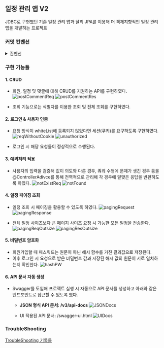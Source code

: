 ## 일정 관리 앱 V2

JDBC로 구현했던 기존 일정 관리 앱과 달리 JPA를 이용해 더 객체지향적인 일정 관리 앱을 개발하는 프로젝트

### 커밋 컨벤션
<details>
<summary>컨벤션</summary>


<b>아래와 같은 형식을 따라 커밋하세요.</b>

```text
<타입>: <제목>

<본문>

<꼬리말>
```

1. 커밋 타입


   - 🆕: 새 기능 추가


   - 🔧: 기능 수정 & 개선


   - 🐛: 버그 수정


   - 📝: 문서 추가 / 수정


   - 🎨: 코드 스타일 변경(들여쓰기 등)


   - 🏭: 코드 리팩토링(기능 변경 없이 구조만 개선한 경우)


   - 📁: 파일 구조 변경


2. 제목: 해당 커밋에 대한 간략한 설명

   - 예) Main 클래스 리팩토링


3. 본문(선택 사항): 이 커밋에 대한 추가 설명


4. 꼬리말(선택 사항): 기타 참고사항 기술

</details>


### 구현 기능들


#### 1. CRUD
- 회원, 일정 및 댓글에 대해 CRUD를 지원하는 API를 구현하였다.
  ![postCommentReq](doc/img/request/postCommentReq.png)
  ![postCommentRes](doc/img/response/postCommentResponse.png)

- 조회 기능으로는 식별자를 이용한 조회 및 전체 조회를 구현하였다.


#### 2. 로그인 & 사용자 인증
- 요청 방식이 whiteList에 등록되지 않았다면 세션(쿠키)를 요구하도록 구현하였다.
  ![reqWithoutCookie](doc/img/request/requestWithoutCookie.png)
  ![unauthorized](doc/img/response/unauthorized.png)

  
- 로그인 시 해당 요청들이 정상적으로 수행된다.


#### 3. 예외처리 적용
- 사용자의 입력을 검증해 값이 의도와 다른 경우, 쿼리 수행에 문제가 생긴 경우 등을 
  @ControllerAdivce를 통해 전역적으로 관리해 각 경우에 알맞은 응답을 반환하도록 하였다.
  ![notExistReq](doc/img/request/notExistRequest.png)
  ![notFound](doc/img/response/notFound.png)


#### 4. 일정 페이징 조회
- 일정 조회 시 페이징을 활용할 수 있도록 하였다.
  ![pagingRequest](doc/img/request/pagingRequest.png)
  ![pagingResponse](doc/img/response/pagingResponse.png)


- 전체 일정 사이즈보다 큰 페이지 사이즈 요청 시 가능한 모든 일정을 전송한다.
  ![pagingReqOutsize](doc/img/request/oversizePagingRequest.png)
  ![pagingResOutsize](doc/img/response/oversizePagingResponse.png)


#### 5. 비밀번호 암호화
- 회원가입할 때 패스워드는 원문이 아닌 해시 함수를 거친 결과값으로 저장된다.
- 이후 로그인 시 요청으로 받은 비밀번호 값과 저장된 해시 값의 원문이 서로 일치하는지 확인한다.
![hashPW](doc/img/hashPassword.png)


#### 6. API 문서 자동 생성
- Swagger를 도입해 프로젝트 실행 시 자동으로 API 문서를 생성하고 아래와 같은 엔드포인트로 접근할 수 있도록 했다.
  - <b>JSON 형식 API 문서: /v3/api-docs</b>
    ![JSONDocs](doc/img/JSONDocs.png)


  - UI 적용된 API 문서: /swagger-ui.html
    ![UIDocs](doc/img/UIDocs.png)

### TroubleShooting

[TroubleShooting 기록들](https://velog.io/@mikejigglypuf/series/%EC%9D%BC%EC%A0%95-%EA%B4%80%EB%A6%AC-%EC%95%B1-V2-TroubleShooting)